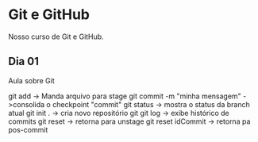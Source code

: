# Git e GitHub

Nosso curso de Git e GitHub.

## Dia 01

Aula sobre Git

git add <nome arquivo> 		 -> Manda arquivo para stage
git commit -m "minha mensagem"   ->consolida o checkpoint "commit"
git status			 -> mostra o status da branch atual
git init .			 -> cria novo repositório git
git log				 -> exibe histórico de commits
git reset			 -> retorna para unstage
git reset idCommit		 -> retorna pa pos-commit